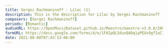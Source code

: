 ```yaml
---
title: Sergei Rachmaninoff - Lilac (1)
description: This is the description for Lilac by Sergei Rachmaninoff
composers: [Sergei Rachmaninoff]
periods: [Romantic]
audioURL: https://OpenMusicDataset.github.io/Maestro/maestro-v3.0.0/2006/MIDI-Unprocessed_12_R1_2006_01-08_ORIG_MID--AUDIO_12_R1_2006_03_Track03_wav.midi
formURL: https://docs.google.com/forms/d/e/1FAIpQLSduoQADq1yPEUx9gfIaCIPdkGlJi5G7ivYIrDSxH0skVAmfQw/viewform
date: 2021-08-08T07:43:13-06:00
---
```

